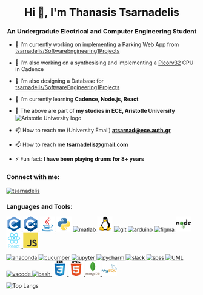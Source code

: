<h1 align="center">Hi 👋, I'm Thanasis Tsarnadelis</h1>
<h3 align="center">An Undergradute Electrical and Computer Engineering Student</h3>

- 🔭 I’m currently working on implementing a Parking Web App from [tsarnadelis/SoftwareEngineering1Projects](https://github.com/tsarnadelis/SoftwareEnginnering1Projects)

- 🔭 I’m also working on a synthesising and implementing a [Picorv32](https://github.com/YosysHQ/picorv32) CPU in Cadence

- 🔭 I’m also designing a Database for [tsarnadelis/SoftwareEngineering1Projects](https://github.com/tsarnadelis/SoftwareEnginnering1Projects)

- 🌱 I’m currently learning **Cadence, Node.js, React**

- 📝 The above are part of **my studies in ECE, Aristotle University**
  <img src="https://github.com/tsarnadelis/tsarnadelis/assets/81568914/5411ca46-0a6f-477b-9e02-a3fb4e2b3288" width=3% height=3% alt="Aristotle University logo" align="center">

- 📫 How to reach me (University Email) **atsarnad@ece.auth.gr**

- 📫 How to reach me **tsarnadelis@gmail.com**

- ⚡ Fun fact: **I have been playing drums for 8+ years**

<h3 align="left">Connect with me:</h3>
<p align="left">
<a href="https://linkedin.com/in/tsarnadelis" target="blank"><img align="center" src="https://raw.githubusercontent.com/rahuldkjain/github-profile-readme-generator/master/src/images/icons/Social/linked-in-alt.svg" alt="tsarnadelis" height="30" width="40" /></a>
</p>

<h3 align="left">Languages and Tools:</h3> 
<p align="left">
    <a href="https://www.cprogramming.com/" target="_blank" rel="noreferrer"> <img src="https://raw.githubusercontent.com/devicons/devicon/master/icons/c/c-original.svg" alt="c" width="40" height="40" /> </a>
    <a href="https://www.w3schools.com/cpp/" target="_blank" rel="noreferrer"> <img src="https://raw.githubusercontent.com/devicons/devicon/master/icons/cplusplus/cplusplus-original.svg" alt="cplusplus" width="40" height="40" /> </a>
    <a href="https://www.java.com" target="_blank" rel="noreferrer"> <img src="https://raw.githubusercontent.com/devicons/devicon/master/icons/java/java-original.svg" alt="java" width="40" height="40" /> </a>
    <a href="https://www.python.org" target="_blank" rel="noreferrer"> <img src="https://raw.githubusercontent.com/devicons/devicon/master/icons/python/python-original.svg" alt="python" width="40" height="40" /> </a>
    <a href="https://www.mathworks.com/" target="_blank" rel="noreferrer"> <img src="https://upload.wikimedia.org/wikipedia/commons/2/21/Matlab_Logo.png" alt="matlab" width="40" height="40" /> </a>
    <a href="https://www.linux.org/" target="_blank" rel="noreferrer"> <img src="https://raw.githubusercontent.com/devicons/devicon/master/icons/linux/linux-original.svg" alt="linux" width="40" height="40" /> </a>
    <a href="https://git-scm.com/" target="_blank" rel="noreferrer"> <img src="https://www.vectorlogo.zone/logos/git-scm/git-scm-icon.svg" alt="git" width="40" height="40" /> </a>
    <a href="https://www.arduino.cc/" target="_blank" rel="noreferrer"> <img src="https://cdn.worldvectorlogo.com/logos/arduino-1.svg" alt="arduino" width="40" height="40" /> </a>
    <a href="https://www.figma.com/" target="_blank" rel="noreferrer"> <img src="https://www.vectorlogo.zone/logos/figma/figma-icon.svg" alt="figma" width="40" height="40"/> </a>
    <a href="https://nodejs.org" target="_blank" rel="noreferrer"> <img src="https://raw.githubusercontent.com/devicons/devicon/master/icons/nodejs/nodejs-original-wordmark.svg" alt="nodejs" width="40" height="40"/> </a>
    <a href="https://reactjs.org/" target="_blank" rel="noreferrer"> <img src="https://raw.githubusercontent.com/devicons/devicon/master/icons/react/react-original-wordmark.svg" alt="react" width="40" height="40"/> </a>
    <a href="https://developer.mozilla.org/en-US/docs/Web/JavaScript" target="_blank" rel="noreferrer"> <img src="https://raw.githubusercontent.com/devicons/devicon/master/icons/javascript/javascript-original.svg" alt="javascript" width="40" height="40"/> </a>
</p>
<p>
    <a href="https://www.anaconda.com/" target="_blank" rel="noreferrer"> <img src="https://cdn.jsdelivr.net/gh/devicons/devicon@latest/icons/anaconda/anaconda-original.svg" alt="anaconda" width="40" height="40"/> </a>
    <a href="https://cucumber.io/" target="_blank" rel="noreferrer"> <img src="https://cdn.jsdelivr.net/gh/devicons/devicon@latest/icons/cucumber/cucumber-plain.svg" alt="cucumber" width="40" height="40"/> </a>
    <a href="https://jupyter.org/" target="_blank" rel="noreferrer"> <img src="https://cdn.jsdelivr.net/gh/devicons/devicon@latest/icons/jupyter/jupyter-original-wordmark.svg" alt="jupyter" width="40" height="40"/> </a>
    <a href="https://www.jetbrains.com/pycharm/" target="_blank" rel="noreferrer"> <img src="https://cdn.jsdelivr.net/gh/devicons/devicon@latest/icons/pycharm/pycharm-original.svg" alt="pycharm" width="40" height="40"/> </a>    
    <a href="https://slack.com/" target="_blank" rel="noreferrer"> <img src="https://cdn.jsdelivr.net/gh/devicons/devicon@latest/icons/slack/slack-original.svg" alt="slack" width="40" height="40"/> </a>
    <a href="https://www.ibm.com/products/spss-statistics" target="_blank" rel="noreferrer"> <img src="https://cdn.jsdelivr.net/gh/devicons/devicon@latest/icons/spss/spss-original.svg" alt="spss" width="40" height="40"/> </a>
    <a href="https://www.uml.org/" target="_blank" rel="noreferrer"> <img src="https://cdn.jsdelivr.net/gh/devicons/devicon@latest/icons/unifiedmodelinglanguage/unifiedmodelinglanguage-original.svg" alt="UML" width="40" height="40"/> </a>
    <a href="https://code.visualstudio.com/" target="_blank" rel="noreferrer"> <img src="https://cdn.jsdelivr.net/gh/devicons/devicon@latest/icons/vscode/vscode-original.svg" alt="vscode" width="40" height="40"/> </a>
    <a href="https://www.gnu.org/software/bash/" target="_blank" rel="noreferrer"> <img src="https://bashlogo.com/img/symbol/png/full_colored_light.png" alt="bash" width="35" height=auto/> </a>
    <a href="https://www.w3schools.com/css/" target="_blank" rel="noreferrer"> <img src="https://raw.githubusercontent.com/devicons/devicon/master/icons/css3/css3-original-wordmark.svg" alt="css3" width="40" height="40"/> </a>
    <a href="https://www.w3.org/html/" target="_blank" rel="noreferrer"> <img src="https://raw.githubusercontent.com/devicons/devicon/master/icons/html5/html5-original-wordmark.svg" alt="html5" width="40" height="40"/> </a>
    <a href="https://www.mongodb.com/" target="_blank" rel="noreferrer"> <img src="https://raw.githubusercontent.com/devicons/devicon/master/icons/mongodb/mongodb-original-wordmark.svg" alt="mongodb" width="40" height="40"/> </a>
    <a href="https://www.mysql.com/" target="_blank" rel="noreferrer"> <img src="https://raw.githubusercontent.com/devicons/devicon/master/icons/mysql/mysql-original-wordmark.svg" alt="mysql" width="40" height="40"/> </a> 
</p>





![Top Langs](https://github-readme-stats.vercel.app/api/top-langs/?username=tsarnadelis&theme=radical&langs_count=21&layout=donut)
